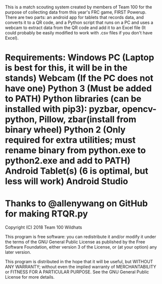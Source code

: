 This is a match scouting system created by members of Team 100 for
the purpose of collecting data from this year's FRC game, FIRST
Powerup. There are two parts: an android app for tablets that
records data, and converts it to a QR code, and a Python script that
runs on a PC and uses a webcam to extract data from the QR code and
add it to an Excel file (It could probably be easily modified to
work with .csv files if you don't have Excel).

Requirements:
Windows PC (Laptop is best for this, it will be in the stands)
Webcam (If the PC does not have one)
Python 3 (Must be added to PATH)
Python libraries (can be installed with pip3): pyzbar, opencv-python,
	Pillow, zbar(install from binary wheel)
Python 2 (Only required for extra utilities; must rename binary from
	python.exe to python2.exe and add to PATH)
Android Tablet(s) (6 is optimal, but less will work)
Android Studio
====================================================================
Thanks to @allenywang on GitHub for making RTQR.py
====================================================================
Copyright (C) 2018  Team 100 Wildhats

This program is free software: you can redistribute it and/or modify
it under the terms of the GNU General Public License as published by
the Free Software Foundation, either version 3 of the License, or
(at your option) any later version.

This program is distributed in the hope that it will be useful,
but WITHOUT ANY WARRANTY; without even the implied warranty of
MERCHANTABILITY or FITNESS FOR A PARTICULAR PURPOSE.  See the
GNU General Public License for more details.
